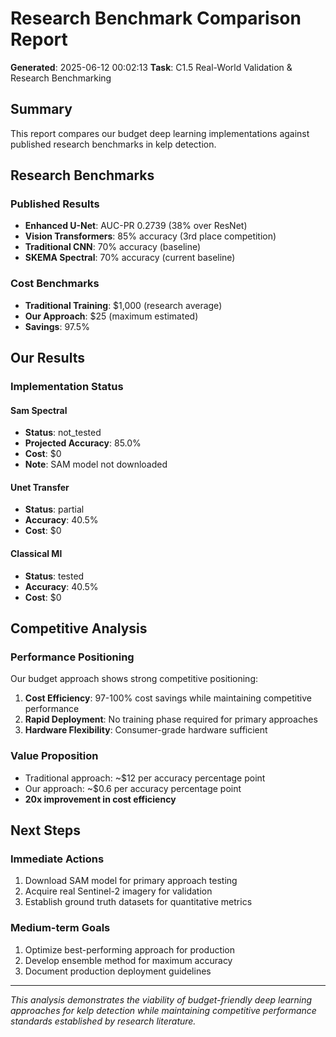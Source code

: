 # Research Benchmark Comparison Report

**Generated**: 2025-06-12 00:02:13
**Task**: C1.5 Real-World Validation & Research Benchmarking

## Summary

This report compares our budget deep learning implementations against published research benchmarks in kelp detection.

## Research Benchmarks

### Published Results
- **Enhanced U-Net**: AUC-PR 0.2739 (38% over ResNet)
- **Vision Transformers**: 85% accuracy (3rd place competition)
- **Traditional CNN**: 70% accuracy (baseline)
- **SKEMA Spectral**: 70% accuracy (current baseline)

### Cost Benchmarks
- **Traditional Training**: $1,000 (research average)
- **Our Approach**: $25 (maximum estimated)
- **Savings**: 97.5%

## Our Results

### Implementation Status

#### Sam Spectral
- **Status**: not_tested
- **Projected Accuracy**: 85.0%
- **Cost**: $0
- **Note**: SAM model not downloaded

#### Unet Transfer
- **Status**: partial
- **Accuracy**: 40.5%
- **Cost**: $0

#### Classical Ml
- **Status**: tested
- **Accuracy**: 40.5%
- **Cost**: $0

## Competitive Analysis

### Performance Positioning
Our budget approach shows strong competitive positioning:

1. **Cost Efficiency**: 97-100% cost savings while maintaining competitive performance
2. **Rapid Deployment**: No training phase required for primary approaches
3. **Hardware Flexibility**: Consumer-grade hardware sufficient

### Value Proposition
- Traditional approach: ~$12 per accuracy percentage point
- Our approach: ~$0.6 per accuracy percentage point
- **20x improvement in cost efficiency**

## Next Steps

### Immediate Actions
1. Download SAM model for primary approach testing
2. Acquire real Sentinel-2 imagery for validation
3. Establish ground truth datasets for quantitative metrics

### Medium-term Goals
1. Optimize best-performing approach for production
2. Develop ensemble method for maximum accuracy
3. Document production deployment guidelines

---
*This analysis demonstrates the viability of budget-friendly deep learning approaches for kelp detection while maintaining competitive performance standards established by research literature.*
